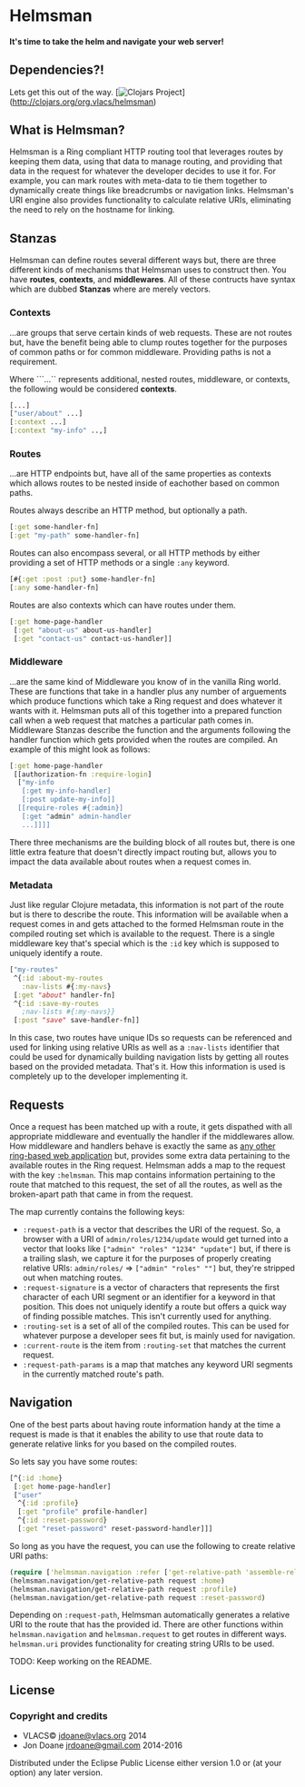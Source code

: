 # Helmsman
#### It's time to take the helm and navigate your web server!

## Dependencies?!
Lets get this out of the way.
[![Clojars Project](http://clojars.org/org.vlacs/helmsman/latest-version.svg)]
(http://clojars.org/org.vlacs/helmsman)

## What is Helmsman?
Helmsman is a Ring compliant HTTP routing tool that leverages routes by keeping
them data, using that data to manage routing, and providing that data in the
request for whatever the developer decides to use it for. For example, you can mark
routes with meta-data to tie them together to dynamically create things like
breadcrumbs or navigation links. Helmsman's URI engine also provides
functionality to calculate relative URIs, eliminating the need to rely on the
hostname for linking.

## Stanzas
Helmsman can define routes several different ways but, there are three different
kinds of mechanisms that Helmsman uses to construct then. You have **routes**,
**contexts**, and **middlewares**. All of these contructs have syntax which are
dubbed **Stanzas** where are merely vectors.

### Contexts
...are groups that serve certain kinds of web requests. These are not
routes but, have the benefit being able to clump routes together for the
purposes of common paths or for common middleware. Providing paths is not
a requirement.

Where ```...`` represents additional, nested routes, middleware, or contexts,
the following would be considered **contexts**.
```clojure
[...]
["user/about" ...]
[:context ...]
[:context "my-info" ..,]
```

### Routes
...are HTTP endpoints but, have all of the same properties as contexts which
allows routes to be nested inside of eachother based on common paths.

Routes always describe an HTTP method, but optionally a path.
```clojure
[:get some-handler-fn]
[:get "my-path" some-handler-fn]
```

Routes can also encompass several, or all HTTP methods by either providing a set
of HTTP methods or a single ```:any``` keyword.
```clojure
[#{:get :post :put} some-handler-fn]
[:any some-handler-fn]
```

Routes are also contexts which can have routes under them.
```clojure
[:get home-page-handler
 [:get "about-us" about-us-handler]
 [:get "contact-us" contact-us-handler]]
```

### Middleware
...are the same kind of Middleware you know of in the vanilla Ring world. These
are functions that take in a handler plus any number of arguements which produce
functions which take a Ring request and does whatever it wants with it. Helmsman
puts all of this together into a prepared function call when a web request
that matches a particular path comes in. Middleware Stanzas describe the
function and the arguments following the handler function which gets provided
when the routes are compiled. An example of this might look as follows:

```clojure
[:get home-page-handler
 [[authorization-fn :require-login]
  ["my-info
   [:get my-info-handler]
   [:post update-my-info]]
  [[require-roles #{:admin}]
   [:get "admin" admin-handler
   ...]]]]
```

There three mechanisms are the building block of all routes but, there is one
little extra feature that doesn't directly impact routing but, allows you to
impact the data available about routes when a request comes in.

### Metadata
Just like regular Clojure metadata, this information is not part of the route
but is there to describe the route. This information will be available when
a request comes in and gets attached to the formed Helmsman route in the
compiled routing set which is available to the request. There is a single
middleware key that's special which is the ```:id``` key which is supposed to
uniquely identify a route.

```clojure
["my-routes"
 ^{:id :about-my-routes
   :nav-lists #{:my-navs}
 [:get "about" handler-fn]
 ^{:id :save-my-routes
   ;nav-lists #{:my-navs}}
 [:post "save" save-handler-fn]]
```

In this case, two routes have unique IDs so requests can be referenced and used
for linking using relative URIs as well as a ```:nav-lists``` identifier that
could be used for dynamically building navigation lists by getting all routes
based on the provided metadata. That's it. How this information is used is
completely up to the developer implementing it.

## Requests
Once a request has been matched up with a route, it gets dispathed with all
appropriate middleware and eventually the handler if the middlewares allow. How
middleware and handlers behave is exactly the same as [any other ring-based web
application](https://github.com/ring-clojure/ring/wiki/Concepts#requests) but,
provides some extra data pertaining to the available routes in the Ring
request. Helmsman adds a map to the request with the key ```:helmsman```. This
map contains information pertaining to the route that matched to this request,
the set of all the routes, as well as the broken-apart path that came in from
the request.

The map currently contains the following keys:

- ```:request-path``` is a vector that describes the URI of the request. So,
  a browser with a URI of ```admin/roles/1234/update``` would get turned into
  a vector that looks like ```["admin" "roles" "1234" "update"]``` but, if there
  is a trailing slash, we capture it for the purposes of properly creating
  relative URIs: ```admin/roles/``` => ```["admin" "roles" ""]``` but, they're
  stripped out when matching routes.
- ```:request-signature``` is a vector of characters that represents the first
  character of each URI segment or an identifier for a keyword in that position.
  This does not uniquely identify a route but offers a quick way of finding
  possible matches. This isn't currently used for anything.
- ```:routing-set``` is a set of all of the compiled routes. This can be used
  for whatever purpose a developer sees fit but, is mainly used for navigation.
- ```:current-route``` is the item from ```:routing-set``` that matches the
  current request.
- ```:request-path-params``` is a map that matches any keyword URI segments in
  the currently matched route's path.

## Navigation
One of the best parts about having route information handy at the time a request
is made is that it enables the ability to use that route data to generate relative links
for you based on the compiled routes.

So lets say you have some routes:
```clojure
[^{:id :home}
 [:get home-page-handler]
 ["user"
  ^{:id :profile}
  [:get "profile" profile-handler]
  ^{:id :reset-password}
  [:get "reset-password" reset-password-handler]]]
```

So long as you have the request, you can use the following to create
relative URI paths:
```clojure
(require ['helmsman.navigation :refer ['get-relative-path 'assemble-relative-uri]])
(helmsman.navigation/get-relative-path request :home)
(helmsman.navigation/get-relative-path request :profile)
(helmsman.navigation/get-relative-path request :reset-password)
```

Depending on ```:request-path```, Helmsman automatically generates a relative
URI to the route that has the provided id. There are other functions within
```helmsman.navigation``` and ```helmsman.request``` to get routes in different
ways. ```helmsman.uri``` provides functionality for creating string URIs to be
used.

TODO: Keep working on the README.

## License

### Copyright and credits
 - VLACS© <jdoane@vlacs.org> 2014
 - Jon Doane <jrdoane@gmail.com> 2014-2016

Distributed under the Eclipse Public License either version 1.0 or (at
your option) any later version.
